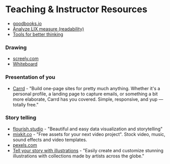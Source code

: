 # Teaching & Instructor Resources

- [goodbooks.io](https://www.goodbooks.io/)
- [Analyze LIX measure (readability)](https://lix.se/)
- [Tools for better thinking](https://untools.co/)

### Drawing
- [screely.com](https://screely.com)
- [Whiteboard](https://witeboard.com/)

### Presentation of you
- [Carrd](https://carrd.co) - "Build one-page sites for pretty much anything. Whether it's a personal profile, a landing page to capture emails, or something a bit more elaborate, Carrd has you covered. Simple, responsive, and yup — totally free."

### Story telling
- [flourish.studio](https://flourish.studio) - "Beautiful and easy data visualization and storytelling"
- [mixkit.co](https://mixkit.co/) - "Free assets for your next video project". Stock video, music, sound effects and video templates.
- [pexels.com](https://www.pexels.com)
- [Tell your story with illustrations](https://blush.design) - "Easily create and customize stunning illustrations with collections made by artists across the globe."
